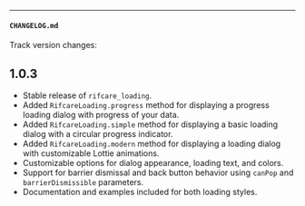 


---
#### `CHANGELOG.md`

Track version changes:
## 1.0.3
- Stable release of `rifcare_loading`.
- Added `RifcareLoading.progress` method for displaying a progress loading dialog with progress of your data.
- Added `RifcareLoading.simple` method for displaying a basic loading dialog with a circular progress indicator.
- Added `RifcareLoading.modern` method for displaying a loading dialog with customizable Lottie animations.
- Customizable options for dialog appearance, loading text, and colors.
- Support for barrier dismissal and back button behavior using `canPop` and `barrierDismissible` parameters.
- Documentation and examples included for both loading styles.

